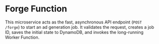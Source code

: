 # Forge Function

This microservice acts as the fast, asynchronous API endpoint (`POST /forge`) to start an ad generation job. It validates the request, creates a job ID, saves the initial state to DynamoDB, and invokes the long-running Worker Function.
